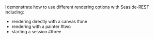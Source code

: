 I demonstrate how to use different rendering options with Seaside-REST including:
- rendering directly with a canvas #one
- rendering with a painter #two
- starting a session #three